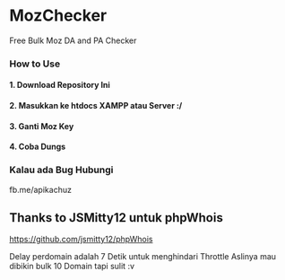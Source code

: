 # MozChecker
Free Bulk Moz DA and PA Checker
### How to Use
#### 1. Download Repository Ini
#### 2. Masukkan ke htdocs XAMPP atau Server :/
#### 3. Ganti Moz Key
#### 4. Coba Dungs 
### Kalau ada Bug Hubungi 
fb.me/apikachuz 
## Thanks to JSMitty12 untuk phpWhois
https://github.com/jsmitty12/phpWhois

Delay perdomain adalah 7 Detik untuk menghindari Throttle
Aslinya mau dibikin bulk 10 Domain tapi sulit :v
